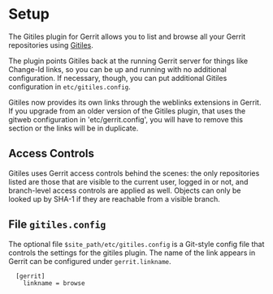 Setup
=====

The Gitiles plugin for Gerrit allows you to list and browse all your Gerrit
repositories using [Gitiles](http://code.google.com/p/gitiles).

The plugin points Gitiles back at the running Gerrit server for things like
Change-Id links, so you can be up and running with no additional configuration.
If necessary, though, you can put additional Gitiles configuration in
`etc/gitiles.config`.

Gitiles now provides its own links through the weblinks extensions in Gerrit.
If you upgrade from an older version of the Gitiles plugin, that uses the gitweb
configuration in 'etc/gerrit.config', you will have to remove this section or
the links will be in duplicate.

Access Controls
---------------

Gitiles uses Gerrit access controls behind the scenes: the only repositories
listed are those that are visible to the current user, logged in or not, and
branch-level access controls are applied as well. Objects can only be looked up
by SHA-1 if they are reachable from a visible branch.

File `gitiles.config`
-------------------------

The optional file `$site_path/etc/gitiles.config` is a Git-style config file 
that controls the settings for the gitiles plugin.  The name of the link appears
in Gerrit can be configured under `gerrit.linkname`.

```
  [gerrit]
    linkname = browse
```

